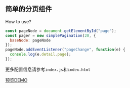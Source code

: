 ## 简单的分页组件

How to use?

```javascript
const pageNode = document.getElementById("page");
const pager = new simplePagination(20, {
  baseNode: pageNode
});
pageNode.addEventListener("pageChange", function(e) {
  console.log(e.detail.page);
});
```

更多配置信息请参考`index.js`和`index.html`

[预览DEMO](http://shooterblog.site/create-simple-wheels/simplePagination/index.html) 
